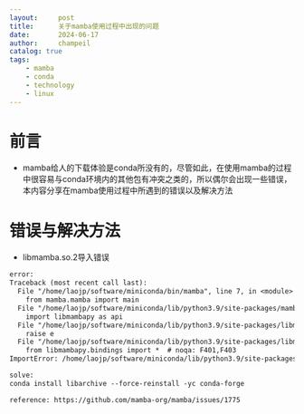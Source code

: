 ```yaml
---
layout:     post
title:      关于mamba使用过程中出现的问题
date:       2024-06-17
author:     champeil
catalog: true
tags:
    - mamba
    - conda
    - technology
    - linux
---
```


# 前言
- mamba给人的下载体验是conda所没有的，尽管如此，在使用mamba的过程中很容易与conda环境内的其他包有冲突之类的，所以偶尔会出现一些错误，本内容分享在mamba使用过程中所遇到的错误以及解决方法

# 错误与解决方法
- libmamba.so.2导入错误
```txt
error: 
Traceback (most recent call last):
  File "/home/laojp/software/miniconda/bin/mamba", line 7, in <module>
    from mamba.mamba import main
  File "/home/laojp/software/miniconda/lib/python3.9/site-packages/mamba/mamba.py", line 49, in <module>
    import libmambapy as api
  File "/home/laojp/software/miniconda/lib/python3.9/site-packages/libmambapy/__init__.py", line 7, in <module>
    raise e
  File "/home/laojp/software/miniconda/lib/python3.9/site-packages/libmambapy/__init__.py", line 4, in <module>
    from libmambapy.bindings import *  # noqa: F401,F403
ImportError: /home/laojp/software/miniconda/lib/python3.9/site-packages/libmambapy/../../../libmamba.so.2: undefined symbol: archive_write_add_filter_zstd

solve:
conda install libarchive --force-reinstall -yc conda-forge

reference: https://github.com/mamba-org/mamba/issues/1775
```
